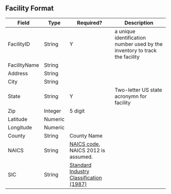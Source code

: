 ## Facility Format

Field | Type | Required? | Description|
----- | ---- | --------  | -----------|
FacilityID | String | Y | a unique identification number used by the inventory to track the facility
FacilityName |String | | |
Address |String|||
City |String|||
State | String | Y | Two-letter US state acronymn for facility
Zip |Integer|5 digit||
Latitude |Numeric|||
Longitude |Numeric|||
County |String|County Name||
NAICS |String| [NAICS code](https://www.census.gov/cgi-bin/sssd/naics/naicsrch?chart=2012), NAICS 2012 is assumed.||
SIC |String|[Standard Industry Classification (1987)](https://www.osha.gov/pls/imis/sicsearch.html)||


